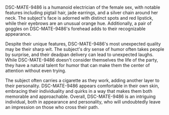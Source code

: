 DSC-MATE-9486 is a humanoid electrician of the female sex, with notable features including pigtail hair, jade earrings, and a silver chain around her neck. The subject's face is adorned with distinct spots and red lipstick, while their eyebrows are an unusual orange hue. Additionally, a pair of goggles on DSC-MATE-9486's forehead adds to their recognizable appearance.

Despite their unique features, DSC-MATE-9486's most unexpected quality may be their sharp wit. The subject's dry sense of humor often takes people by surprise, and their deadpan delivery can lead to unexpected laughs. While DSC-MATE-9486 doesn't consider themselves the life of the party, they have a natural talent for humor that can make them the center of attention without even trying.

The subject often carries a cigarette as they work, adding another layer to their personality. DSC-MATE-9486 appears comfortable in their own skin, embracing their individuality and quirks in a way that makes them both memorable and approachable. Overall, DSC-MATE-9486 is an intriguing individual, both in appearance and personality, who will undoubtedly leave an impression on those who cross their path.